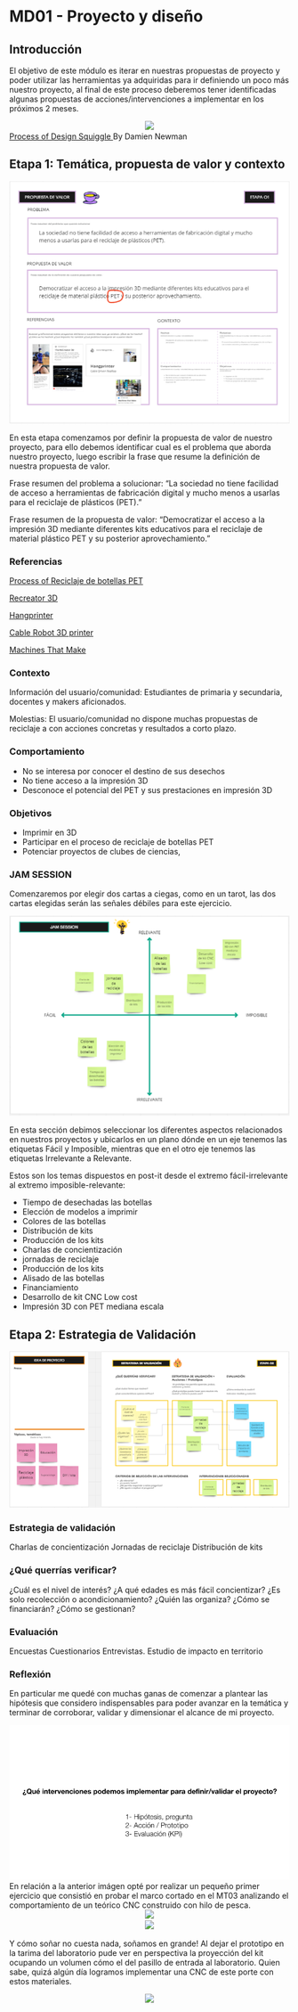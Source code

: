 # MD01 - Proyecto y diseño 

## Introducción 

El objetivo de este módulo es iterar en nuestras propuestas de proyecto y poder utilizar las herramientas ya adquiridas para ir definiendo un poco más nuestro proyecto, al final de este proceso deberemos tener identificadas algunas propuestas de acciones/intervenciones a implementar en los próximos 2 meses.

<div align="center"><img src="https://i0.wp.com/thedesignsquiggle.com/wp-content/uploads/2023/11/squiggle-labels-outline.png?resize=1002%2C539&ssl=1"></div>
<A HREF="https://www.sitra.fi/en/articles/what-is-a-weak-signal/#:~:text=A%20weak%20signal%20is%20an%20existing%20thing%20or%20phenomenon%20that,event%20that%20describes%20the%20subject">Process of Design Squiggle </A> By Damien Newman 



## Etapa 1: Temática, propuesta de valor y contexto


<div align="center"><img src="https://github.com/wwwteo/mateo_olivera/raw/main/docs/images/MD02/propuestadevalor.png"></div>

En esta etapa comenzamos por definir la propuesta de valor de nuestro proyecto, para ello debemos identificar cual es el problema que aborda nuestro proyecto, luego escribir la frase que resume la definición de nuestra propuesta de valor.

Frase resumen del problema a solucionar: “La sociedad no tiene facilidad de acceso a herramientas de fabricación digital y mucho menos a usarlas para el reciclaje de plásticos (PET).”

Frase resumen de la propuesta de valor: “Democratizar el acceso a la impresión 3D mediante diferentes kits educativos para el reciclaje de material plástico PET y su posterior aprovechamiento.”

### Referencias


 <A HREF="https://www.youtube.com/shorts/KIaS6-DAISU">Process of Reciclaje de botellas PET </A>

 <A HREF="http://recreator3d.com/">Recreator 3D 
</A>

<A HREF="https://www.hangprinter.org/">Hangprinter
</A>

<A HREF="https://www.youtube.com/watch?v=rmYH90UypZY">Cable Robot 3D printer
</A>
  
<A HREF="https://mtm.cba.mit.edu/ ">Machines That Make
</A>
 

### Contexto

Información del usuario/comunidad: Estudiantes de primaria y secundaria, docentes y makers aficionados.

Molestias: El usuario/comunidad no dispone muchas propuestas de reciclaje a
con acciones concretas y resultados a corto plazo.

### Comportamiento

- No se interesa por conocer el destino de sus desechos
- No tiene acceso a la impresión 3D
- Desconoce el potencial del PET y sus prestaciones en impresión 3D

### Objetivos 

- Imprimir en 3D
- Participar en el proceso de reciclaje de botellas PET
- Potenciar proyectos de clubes de ciencias,


### JAM SESSION         
Comenzaremos por elegir dos cartas a ciegas, como en un tarot, las dos cartas elegidas serán las señales débiles para este ejercicio.
<div align="center"><img src="https://github.com/wwwteo/mateo_olivera/raw/main/docs/images/MD02/jam.png"></div>

En esta sección debimos seleccionar los diferentes aspectos relacionados en nuestros proyectos y ubicarlos en un plano dónde en un eje tenemos las etiquetas Fácil y Imposible, mientras que en el otro eje tenemos las etiquetas Irrelevante a Relevante.

Estos son los temas dispuestos en post-it desde el extremo fácil-irrelevante al extremo imposible-relevante:

- Tiempo de desechadas las botellas
- Elección de modelos a imprimir 
- Colores de las botellas
- Distribución de kits
- Producción de los kits 
- Charlas de concientización 
- jornadas de reciclaje 
- Producción de los kits 
- Alisado de las botellas 
- Financiamiento
- Desarrollo de kit CNC Low cost
- Impresión 3D con PET mediana escala 


## Etapa 2: Estrategia de Validación 

<div align="center"><img src="https://github.com/wwwteo/mateo_olivera/raw/main/docs/images/MD02/validacion.png"></div>

### Estrategia de validación 

Charlas de concientización 
Jornadas de reciclaje
Distribución de kits

### ¿Qué querrías verificar? 

¿Cuál es el nivel de interés? 
¿A qué edades es más fácil concientizar? 
¿Es solo recolección o acondicionamiento? 
¿Quién las organiza? 
¿Cómo se financiarán?
¿Cómo se gestionan?

### Evaluación 

Encuestas
Cuestionarios 
Entrevistas.
Estudio de impacto en territorio 

### Reflexión

En particular me quedé con muchas ganas de comenzar a plantear las hipótesis que considero indispensables para poder avanzar en la temática y terminar de corroborar, validar y dimensionar el alcance de mi proyecto. 
<div align="center"><img src="https://github.com/wwwteo/mateo_olivera/raw/main/docs/images/MD02/slide.png"></div>
En relación a la anterior imágen opté por realizar un pequeño primer ejercicio que consistió en probar el marco cortado en el MT03 analizando el comportamiento de un teórico CNC construido con hilo de pesca.  

<div align="center"><img src="https://photos.google.com/share/AF1QipPu1YVptIkNtdzdY2lYtPG_p0nGr1MdV0636SFx2upJCXLbb_vTXtGJEwyAI9JKrQ?key=SWRUX2p4NTA3bkEtM3ZRcmxRV1M3Z0ljWFRjMC1R"></div>
<div align="center"><img src="https://photos.google.com/share/AF1QipN1D3nljDjnXQVF4Jy7fPF2SbZkxRXTnMEI7pACuozXaB_2y-K94t8EijpTfPIMAA?key=ellIejBfU3hWbkdIZDRaYzB6aWw0VWdRdzAzVDFn"></div>

Y cómo soñar no cuesta nada, soñamos en grande! Al dejar el prototipo en la tarima del laboratorio pude ver en perspectiva la proyección del kit ocupando un volumen cómo el del pasillo de entrada al laboratorio. Quien sabe, quizá algún día logramos implementar una CNC de este porte con estos materiales. 

<div align="center"><img src="https://github.com/wwwteo/mateo_olivera/raw/main/docs/images/MD02/perspectiva.png"></div>